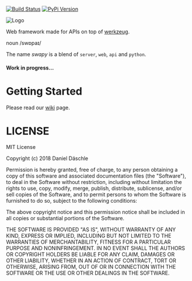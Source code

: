 [![Build Status](https://travis-ci.org/danieldaeschle/swapy.svg?branch=master)](https://travis-ci.org/danieldaeschle/swapy)
[![PyPi Version](https://img.shields.io/pypi/v/swapy.svg)](https://pypi.python.org/pypi/swapy)

![Logo](https://raw.githubusercontent.com/danieldaeschle/swapy/master/logo.png)

Web framework made for APIs on top of [werkzeug](http://werkzeug.pocoo.org/).

noun /swɒpaɪ/

The name *swapy* is a blend of `server`, `web`, `api` and `python`.

#### Work in progress...

# Getting Started

Please read our [wiki](https://github.com/danieldaeschle/swapy/wiki) page.

# LICENSE

MIT License

Copyright (c) 2018 Daniel Däschle

Permission is hereby granted, free of charge, to any person obtaining a copy
of this software and associated documentation files (the "Software"), to deal
in the Software without restriction, including without limitation the rights
to use, copy, modify, merge, publish, distribute, sublicense, and/or sell
copies of the Software, and to permit persons to whom the Software is
furnished to do so, subject to the following conditions:

The above copyright notice and this permission notice shall be included in all
copies or substantial portions of the Software.

THE SOFTWARE IS PROVIDED "AS IS", WITHOUT WARRANTY OF ANY KIND, EXPRESS OR
IMPLIED, INCLUDING BUT NOT LIMITED TO THE WARRANTIES OF MERCHANTABILITY,
FITNESS FOR A PARTICULAR PURPOSE AND NONINFRINGEMENT. IN NO EVENT SHALL THE
AUTHORS OR COPYRIGHT HOLDERS BE LIABLE FOR ANY CLAIM, DAMAGES OR OTHER
LIABILITY, WHETHER IN AN ACTION OF CONTRACT, TORT OR OTHERWISE, ARISING FROM,
OUT OF OR IN CONNECTION WITH THE SOFTWARE OR THE USE OR OTHER DEALINGS IN THE
SOFTWARE.

